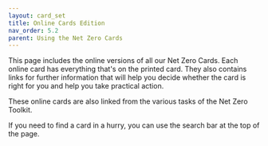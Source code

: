```yaml
---
layout: card_set
title: Online Cards Edition
nav_order: 5.2
parent: Using the Net Zero Cards
---
```


This page includes the online versions of all our Net Zero Cards. Each online card has everything that's on the printed card. They also contains links for further information that will help you decide whether the card is right for you and help you take practical action.

These online cards are also linked from the various tasks of the Net Zero Toolkit.

If you need to find a card in a hurry, you can use the search bar at the top of the page.
